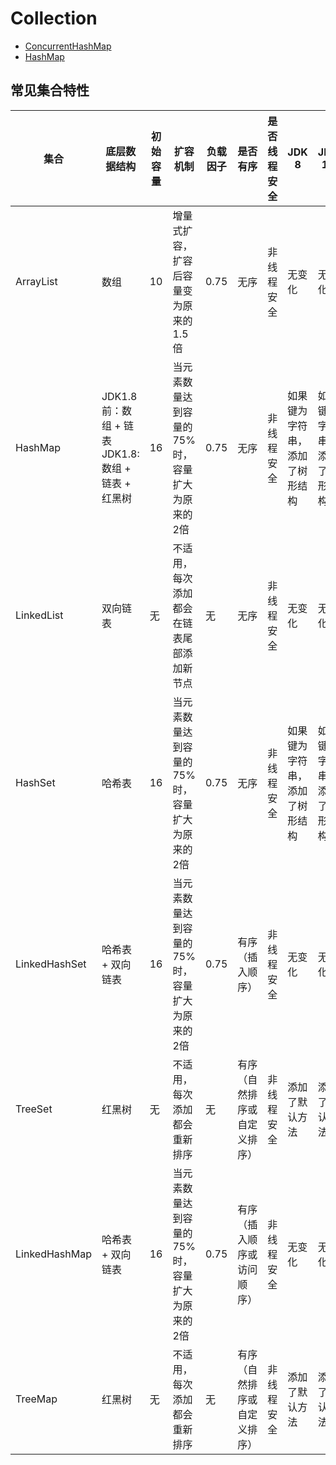 # Collection

- [ConcurrentHashMap](./ConcurrentHashMap/ConcurrentHashMap.md)
- [HashMap](./HashMap/HashMap.md)

## 常见集合特性
| 集合 | 底层数据结构 | 初始容量 | 扩容机制 | 负载因子 | 是否有序 | 是否线程安全 | JDK 8 | JDK 11 |
| --- | --- | --- | --- | --- | --- | --- | --- | --- |
| ArrayList | 数组 | 10 | 增量式扩容，扩容后容量变为原来的1.5倍 | 0.75 | 无序 | 非线程安全 | 无变化 | 无变化 |
| HashMap | JDK1.8前：数组 + 链表 </br> JDK1.8: 数组 + 链表 + 红黑树  | 16 | 当元素数量达到容量的75%时，容量扩大为原来的2倍 | 0.75 | 无序 | 非线程安全 | 如果键为字符串，添加了树形结构 | 如果键为字符串，添加了树形结构 |
| LinkedList | 双向链表 | 无 | 不适用，每次添加都会在链表尾部添加新节点 | 无 | 无序 | 非线程安全 | 无变化 | 无变化 |
| HashSet | 哈希表 | 16 | 当元素数量达到容量的75%时，容量扩大为原来的2倍 | 0.75 | 无序 | 非线程安全 | 如果键为字符串，添加了树形结构 | 如果键为字符串，添加了树形结构 |
| LinkedHashSet | 哈希表 + 双向链表 | 16 | 当元素数量达到容量的75%时，容量扩大为原来的2倍 | 0.75 | 有序（插入顺序）| 非线程安全 | 无变化 | 无变化 |
| TreeSet | 红黑树 | 无 | 不适用，每次添加都会重新排序 | 无 | 有序（自然排序或自定义排序）| 非线程安全 | 添加了默认方法 | 添加了默认方法 |
| LinkedHashMap | 哈希表 + 双向链表 | 16 | 当元素数量达到容量的75%时，容量扩大为原来的2倍 | 0.75 | 有序（插入顺序或访问顺序）| 非线程安全 | 无变化 | 无变化 |
| TreeMap | 红黑树 | 无 | 不适用，每次添加都会重新排序 | 无 | 有序（自然排序或自定义排序）| 非线程安全 | 添加了默认方法 | 添加了默认方法 |
